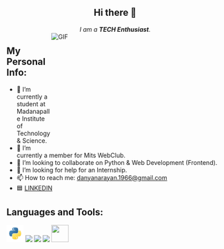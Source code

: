 
<div align="center">
  <h2>Hi there 👋</h2>
  <i>I am a <b>TECH Enthusiast</b>.</i>
</div>


<img align="right" alt="GIF" src="https://github.com/Dhamareshwarakumar/Dhamareshwarakumar/blob/main/code.gif?raw=true" width="400" height="260" />

## My Personal Info:
- 🔭 I’m currently  a student at Madanapalle Institute of Technology & Science.
- 🌱 I’m currently a member for Mits WebClub.
- 👯 I’m looking to collaborate on Python & Web Development (Frontend).
- 🤔 I’m looking for help for an Internship.
- 📫 How to reach me: <a href="mailto:danyanarayan.1966@gmail.com">danyanarayan.1966@gmail.com</a>
- 🟦  <a href="https://www.linkedin.com/in/danyanarayan/">LINKEDIN</a>
<!-- - 📝[Resume](link-here) -->

## Languages and Tools:


<code><img height="40" src="https://raw.githubusercontent.com/github/explore/80688e429a7d4ef2fca1e82350fe8e3517d3494d/topics/python/python.png"></code>
<code><img height="40" src="https://png.pngitem.com/pimgs/s/168-1680234_nodejs-logo-svg-hd-png-download.png"></code>
<code><img height="40" src="https://i.pinimg.com/originals/52/2e/6b/522e6bc1a11d1726a35f81cbd979395f.jpg"></code>
<code><img height="40" src="https://upload.wikimedia.org/wikipedia/commons/thumb/9/99/Unofficial_JavaScript_logo_2.svg/768px-Unofficial_JavaScript_logo_2.svg.png"></code>
<code><img height="40" width="40" src="https://www.pragimtech.com/wp-content/uploads/2020/03/c-tutorial-for-beginners.png"></code>
